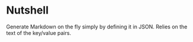 # Nutshell
Generate Markdown on the fly simply by defining it in JSON. Relies on the text of the key/value pairs. 

